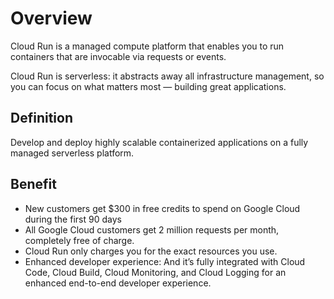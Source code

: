 # Overview

Cloud Run is a managed compute platform that enables you to run containers that are invocable via requests or events. 

Cloud Run is serverless: it abstracts away all infrastructure management, so you can focus on what matters most — building great applications.


## Definition

Develop and deploy highly scalable containerized applications on a fully managed serverless platform.


## Benefit

- New customers get $300 in free credits to spend on Google Cloud during the first 90 days
- All Google Cloud customers get 2 million requests per month, completely free of charge.
- Cloud Run only charges you for the exact resources you use.
- Enhanced developer experience: And it’s fully integrated with Cloud Code, Cloud Build, Cloud Monitoring, and Cloud Logging for an enhanced end-to-end developer experience.